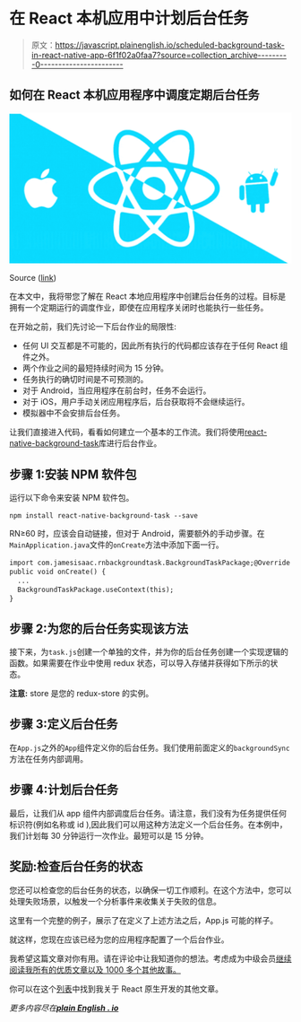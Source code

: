 # 在 React 本机应用中计划后台任务

> 原文：<https://javascript.plainenglish.io/scheduled-background-task-in-react-native-app-6f1f02a0faa7?source=collection_archive---------0----------------------->

## 如何在 React 本机应用程序中调度定期后台任务

![](img/a371ef99e61d4429f7d1e31c5c2b007f.png)

Source ([link](https://www.progress.com/blogs/the-react-native-sdk-for-kinvey-is-now-available))

在本文中，我将带您了解在 React 本地应用程序中创建后台任务的过程。目标是拥有一个定期运行的调度作业，即使在应用程序关闭时也能执行一些任务。

在开始之前，我们先讨论一下后台作业的局限性:

*   任何 UI 交互都是不可能的，因此所有执行的代码都应该存在于任何 React 组件之外。
*   两个作业之间的最短持续时间为 15 分钟。
*   任务执行的确切时间是不可预测的。
*   对于 Android，当应用程序在前台时，任务不会运行。
*   对于 iOS，用户手动关闭应用程序后，后台获取将不会继续运行。
*   模拟器中不会安排后台任务。

让我们直接进入代码，看看如何建立一个基本的工作流。我们将使用[react-native-background-task](https://github.com/jamesisaac/react-native-background-task)库进行后台作业。

## 步骤 1:安装 NPM 软件包

运行以下命令来安装 NPM 软件包。

```
npm install react-native-background-task --save
```

RN≥60 时，应该会自动链接，但对于 Android，需要额外的手动步骤。在`MainApplication.java`文件的`onCreate`方法中添加下面一行。

```
import com.jamesisaac.rnbackgroundtask.BackgroundTaskPackage;@Override
public void onCreate() {
  ...
  BackgroundTaskPackage.useContext(this);
}
```

## 步骤 2:为您的后台任务实现该方法

接下来，为`task.js`创建一个单独的文件，并为你的后台任务创建一个实现逻辑的函数。如果需要在作业中使用 redux 状态，可以导入存储并获得如下所示的状态。

**注意:** store 是您的 redux-store 的实例。

## 步骤 3:定义后台任务

在`App.js`之外的`App`组件定义你的后台任务。我们使用前面定义的`backgroundSync`方法在任务内部调用。

## 步骤 4:计划后台任务

最后，让我们从 app 组件内部调度后台任务。请注意，我们没有为任务提供任何标识符(例如名称或 id ),因此我们可以用这种方法定义一个后台任务。在本例中，我们计划每 30 分钟运行一次作业。最短可以是 15 分钟。

## 奖励:检查后台任务的状态

您还可以检查您的后台任务的状态，以确保一切工作顺利。在这个方法中，您可以处理失败场景，以触发一个分析事件来收集关于失败的信息。

这里有一个完整的例子，展示了在定义了上述方法之后，App.js 可能的样子。

就这样，您现在应该已经为您的应用程序配置了一个后台作业。

我希望这篇文章对你有用。请在评论中让我知道你的想法。考虑成为中级会员[继续阅读我所有的优质文章以及 1000 多个其他故事。](https://utkarshabakshi.medium.com/membership)

你可以在这个[列表](https://utkarshabakshi.medium.com/list/react-native-development-0d5f690f6585)中找到我关于 React 原生开发的其他文章。

*更多内容尽在*[***plain English . io***](http://plainenglish.io)